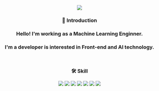 <div align = center>
  <img src = "https://capsule-render.vercel.app/api?type=waving&color=gradient&height=200&section=header&desc=My%20Space&descSize=80&descAlignY=35" />
  <h3>🙌 Introduction </h3>
  <h3>Hello!  I'm working as a Machine Learning Enginner. </h3>
  <h3>I'm a developer is interested in Front-end and AI technology.</h3>
  </br>
  <h3>🛠 Skill</h3>
    <img src="https://img.shields.io/badge/React-61DAFB?style=flat&logo=React&logoColor=white"/>
    <img src="https://img.shields.io/badge/Yarn-61DAFB?style=flat&logo=yarn&logoColor=white"/>
    <img src="https://img.shields.io/badge/Python-red?style=flat&logo=Python&logoColor=white"/>
    <img src="https://img.shields.io/badge/Pytorch-red?style=flat&logo=Pytorch&logoColor=white"/>
    <img src="https://img.shields.io/badge/Tensorflow-red?style=flat&logo=Tensorflow&logoColor=white"/>
    <img src="https://img.shields.io/badge/Streamlit-red?style=flat&logo=Streamlit&logoColor=white"/>
    <img src="https://img.shields.io/badge/FastAPI-white?style=flat&logo=Fastapi&logoColor=black"/>  
</div>

